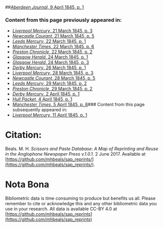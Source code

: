##[*Aberdeen Journal*, 9 April 1845, p. 1](https://mhbeals.github.io/sap_html/Aberdeen-Journal/Aberdeen-Journal-9-April-1845-p-1)

### Content from this page previously appeared in:
+ [*Liverpool Mercury*, 21 March 1845, p. 3](https://mhbeals.github.io/sap_html/Liverpool-Mercury/Liverpool-Mercury-21-March-1845-p-3)
+ [*Newcastle Courant*, 21 March 1845, p. 5](https://mhbeals.github.io/sap_html/Newcastle-Courant/Newcastle-Courant-21-March-1845-p-5)
+ [*Leeds Mercury*, 22 March 1845, p. 1](https://mhbeals.github.io/sap_html/Leeds-Mercury/Leeds-Mercury-22-March-1845-p-1)
+ [*Manchester Times*, 22 March 1845, p. 6](https://mhbeals.github.io/sap_html/Manchester-Times/Manchester-Times-22-March-1845-p-6)
+ [*Preston Chronicle*, 22 March 1845, p. 2](https://mhbeals.github.io/sap_html/Preston-Chronicle/Preston-Chronicle-22-March-1845-p-2)
+ [*Glasgow Herald*, 24 March 1845, p. 1](https://mhbeals.github.io/sap_html/Glasgow-Herald/Glasgow-Herald-24-March-1845-p-1)
+ [*Glasgow Herald*, 24 March 1845, p. 3](https://mhbeals.github.io/sap_html/Glasgow-Herald/Glasgow-Herald-24-March-1845-p-3)
+ [*Derby Mercury*, 26 March 1845, p. 1](https://mhbeals.github.io/sap_html/Derby-Mercury/Derby-Mercury-26-March-1845-p-1)
+ [*Liverpool Mercury*, 28 March 1845, p. 3](https://mhbeals.github.io/sap_html/Liverpool-Mercury/Liverpool-Mercury-28-March-1845-p-3)
+ [*Newcastle Courant*, 28 March 1845, p. 5](https://mhbeals.github.io/sap_html/Newcastle-Courant/Newcastle-Courant-28-March-1845-p-5)
+ [*Leeds Mercury*, 29 March 1845, p. 2](https://mhbeals.github.io/sap_html/Leeds-Mercury/Leeds-Mercury-29-March-1845-p-2)
+ [*Preston Chronicle*, 29 March 1845, p. 2](https://mhbeals.github.io/sap_html/Preston-Chronicle/Preston-Chronicle-29-March-1845-p-2)
+ [*Derby Mercury*, 2 April 1845, p. 1](https://mhbeals.github.io/sap_html/Derby-Mercury/Derby-Mercury-2-April-1845-p-1)
+ [*Hull Packet*, 4 April 1845, p. 1](https://mhbeals.github.io/sap_html/Hull-Packet/Hull-Packet-4-April-1845-p-1)
+ [*Manchester Times*, 5 April 1845, p. 8](https://mhbeals.github.io/sap_html/Manchester-Times/Manchester-Times-5-April-1845-p-8)### Content from this page subsequently appeared in:
+ [*Liverpool Mercury*, 11 April 1845, p. 1](https://mhbeals.github.io/sap_html/Liverpool-Mercury/Liverpool-Mercury-11-April-1845-p-1)
                    
# Citation: 

Beals. M. H. *Scissors and Paste Database: A Map of Reprinting and Reuse in the Anglophone Newspaper Press v.1.0.1.* 2 June 2017. Available at [https://github.com/mhbeals/sap_reprints/](https://github.com/mhbeals/sap_reprints/). 
                    
# Nota Bona

Bibliometric data is time consuming to produce but benefits us all. Please remember to cite or acknowledge this and any other bibliometric data you use in your research. All data is available CC-BY 4.0 at [https://github.com/mhbeals/sap_reprints](https://github.com/mhbeals/sap_reprints)